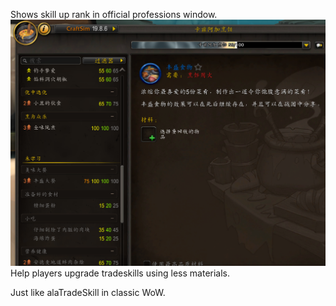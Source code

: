 Shows skill up rank in official professions window.
![CraftWindow](pic2.png)
Help players upgrade tradeskills using less materials.

Just like alaTradeSkill in classic WoW.
